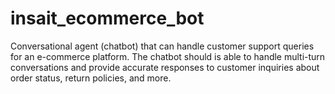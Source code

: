 # insait_ecommerce_bot
Conversational agent (chatbot) that can handle customer support queries for an e-commerce platform. The chatbot should is able to handle multi-turn conversations and provide accurate responses to customer inquiries about order status, return policies, and more.
